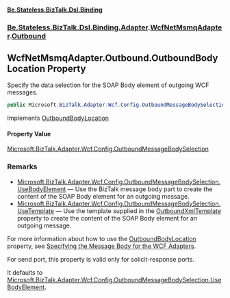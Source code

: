 #### [Be.Stateless.BizTalk.Dsl.Binding](README.md 'README')
### [Be.Stateless.BizTalk.Dsl.Binding.Adapter](Be.Stateless.BizTalk.Dsl.Binding.Adapter.md 'Be.Stateless.BizTalk.Dsl.Binding.Adapter').[WcfNetMsmqAdapter](WcfNetMsmqAdapter.md 'Be.Stateless.BizTalk.Dsl.Binding.Adapter.WcfNetMsmqAdapter').[Outbound](WcfNetMsmqAdapter.Outbound.md 'Be.Stateless.BizTalk.Dsl.Binding.Adapter.WcfNetMsmqAdapter.Outbound')

## WcfNetMsmqAdapter.Outbound.OutboundBodyLocation Property

Specify the data selection for the SOAP Body element of outgoing WCF messages.

```csharp
public Microsoft.BizTalk.Adapter.Wcf.Config.OutboundMessageBodySelection OutboundBodyLocation { get; set; }
```

Implements [OutboundBodyLocation](https://docs.microsoft.com/en-us/dotnet/api/Microsoft.BizTalk.Adapter.Wcf.Config.IAdapterConfigOutboundMessageMarshalling.OutboundBodyLocation 'Microsoft.BizTalk.Adapter.Wcf.Config.IAdapterConfigOutboundMessageMarshalling.OutboundBodyLocation')

#### Property Value
[Microsoft.BizTalk.Adapter.Wcf.Config.OutboundMessageBodySelection](https://docs.microsoft.com/en-us/dotnet/api/Microsoft.BizTalk.Adapter.Wcf.Config.OutboundMessageBodySelection 'Microsoft.BizTalk.Adapter.Wcf.Config.OutboundMessageBodySelection')

### Remarks

- [Microsoft.BizTalk.Adapter.Wcf.Config.OutboundMessageBodySelection.UseBodyElement](https://docs.microsoft.com/en-us/dotnet/api/Microsoft.BizTalk.Adapter.Wcf.Config.OutboundMessageBodySelection.UseBodyElement 'Microsoft.BizTalk.Adapter.Wcf.Config.OutboundMessageBodySelection.UseBodyElement') — Use the BizTalk message body part to create the
              content of the SOAP Body element for an outgoing message.
- [Microsoft.BizTalk.Adapter.Wcf.Config.OutboundMessageBodySelection.UseTemplate](https://docs.microsoft.com/en-us/dotnet/api/Microsoft.BizTalk.Adapter.Wcf.Config.OutboundMessageBodySelection.UseTemplate 'Microsoft.BizTalk.Adapter.Wcf.Config.OutboundMessageBodySelection.UseTemplate') — Use the template supplied in the [OutboundXmlTemplate](WcfNetMsmqAdapter.Outbound.OutboundXmlTemplate.md 'Be.Stateless.BizTalk.Dsl.Binding.Adapter.WcfNetMsmqAdapter.Outbound.OutboundXmlTemplate') property to create the content of the SOAP Body element for an outgoing message.

For more information about how to use the [OutboundBodyLocation](WcfNetMsmqAdapter.Outbound.OutboundBodyLocation.md 'Be.Stateless.BizTalk.Dsl.Binding.Adapter.WcfNetMsmqAdapter.Outbound.OutboundBodyLocation') property, see [Specifying
            the Message Body for the WCF Adapters](https://docs.microsoft.com/en-us/biztalk/core/specifying-the-message-body-for-the-wcf-adapters 'https://docs.microsoft.com/en-us/biztalk/core/specifying-the-message-body-for-the-wcf-adapters').

For send port, this property is valid only for solicit-response ports.

It defaults to [Microsoft.BizTalk.Adapter.Wcf.Config.OutboundMessageBodySelection.UseBodyElement](https://docs.microsoft.com/en-us/dotnet/api/Microsoft.BizTalk.Adapter.Wcf.Config.OutboundMessageBodySelection.UseBodyElement 'Microsoft.BizTalk.Adapter.Wcf.Config.OutboundMessageBodySelection.UseBodyElement').